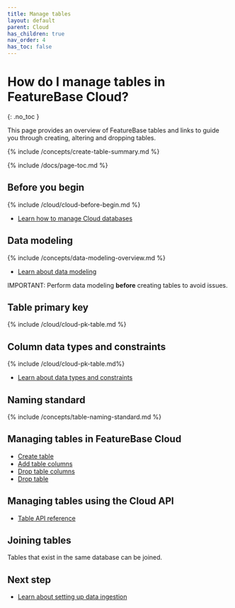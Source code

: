 ```yaml
---
title: Manage tables
layout: default
parent: Cloud
has_children: true
nav_order: 4
has_toc: false
---
```


# How do I manage tables in FeatureBase Cloud?
{: .no_toc }

This page provides an overview of FeatureBase tables and links to guide you through creating, altering and dropping tables.

{% include /concepts/create-table-summary.md %}

{% include /docs/page-toc.md %}

## Before you begin

{% include /cloud/cloud-before-begin.md %}
* [Learn how to manage Cloud databases](/cloud/cloud-databases/cloud-db-manage)

## Data modeling

{% include /concepts/data-modeling-overview.md %}

* [Learn about data modeling](/concepts/data-modeling-overview)

IMPORTANT: Perform data modeling **before** creating tables to avoid issues.

## Table primary key

{% include /cloud/cloud-pk-table.md %}

## Column data types and constraints

{% include /cloud/cloud-pk-table.md%}

* [Learn about data types and constraints](/cloud/cloud-data-modeling/data-types)

## Naming standard

{% include /concepts/table-naming-standard.md %}

## Managing tables in FeatureBase Cloud

* [Create table](/cloud/cloud-tables/cloud-table-create)
* [Add table columns](/cloud/cloud-databases/cloud-table-add-column)
* [Drop table columns](/cloud/cloud-databases/cloud-table-drop-column)
* [Drop table](/cloud/cloud-databases/cloud-table-drop)

## Managing tables using the Cloud API

* [Table API reference](https://api-docs-featurebase-cloud.redoc.ly/v2#tag/Tables)

## Joining tables

Tables that exist in the same database can be joined.

## Next step

* [Learn about setting up data ingestion](/cloud/cloud-data-ingestion/ingest-data-overview)
